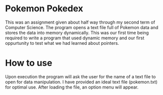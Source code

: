 # Pokemon Pokedex

This was an assignment given about half way through my second term of
Computer Science. The program opens a text file full of Pokemon data 
and stores the data into memory dynamically. This was our first time 
being required to write a program that used dynamic memory and our first 
oppurtunity to test what we had learned about pointers.

# How to use

Upon execution the program will ask the user for the name of a text file 
to open for data manipulation. I have provided an ideal text file (pokemon.txt) 
for optimal use. After loading the file, an option menu will appear.
